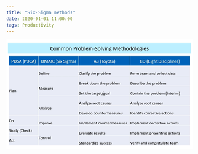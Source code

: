 ```yaml
---
title: "Six-Sigma methods"
date: 2020-01-01 11:00:00
tags: Productivity
---
```


![](/assets/img/six-sigma.png)
